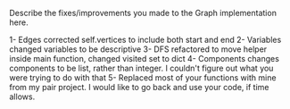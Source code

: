 Describe the fixes/improvements you made to the Graph implementation here.

1- Edges 
corrected self.vertices to include both start and end
2- Variables
changed variables to be descriptive
3- DFS
refactored to move helper inside main function, changed visited set to dict
4- Components
changes components to be list, rather than integer.  I couldn't figure out what you were trying to do with that
5- Replaced most of your functions with mine from my pair project.  I would like to go back and use your code, if time allows.